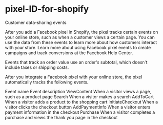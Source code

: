 # pixel-ID-for-shopify

Customer data-sharing events

After you add a Facebook pixel in Shopify, the pixel tracks certain events on your online store, such as when a customer views a certain page. You can use the data from these events to learn more about how customers interact with your store. Learn more about using Facebook pixel events to create campaigns and track conversions at the Facebook Help Center.

Events that track an order value use an order's subtotal, which doesn't include taxes or shipping costs.

After you integrate a Facebook pixel with your online store, the pixel automatically tracks the following events.


Event name	Event description
ViewContent	When a visitor views a page, such as a product page
Search	When a visitor makes a search
AddToCart	When a visitor adds a product to the shopping cart
InitiateCheckout	When a visitor clicks the checkout button
AddPaymentInfo	When a visitor enters payment information in the checkout
Purchase	When a visitor completes a purchase and views the thank you page in the checkout
